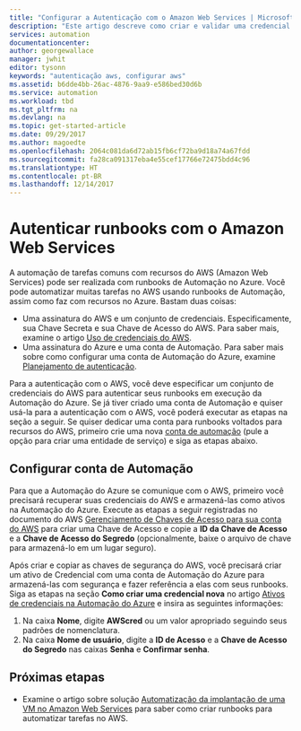 ```yaml
---
title: "Configurar a Autenticação com o Amazon Web Services | Microsoft Docs"
description: "Este artigo descreve como criar e validar uma credencial do AWS para runbooks na Automação do Azure que gerenciam recursos do AWS."
services: automation
documentationcenter: 
author: georgewallace
manager: jwhit
editor: tysonn
keywords: "autenticação aws, configurar aws"
ms.assetid: b6dde4bb-26ac-4876-9aa9-e586bed30d6b
ms.service: automation
ms.workload: tbd
ms.tgt_pltfrm: na
ms.devlang: na
ms.topic: get-started-article
ms.date: 09/29/2017
ms.author: magoedte
ms.openlocfilehash: 2064c081da6d72ab15fb6cf72ba9d18a74a67fdd
ms.sourcegitcommit: fa28ca091317eba4e55cef17766e72475bdd4c96
ms.translationtype: HT
ms.contentlocale: pt-BR
ms.lasthandoff: 12/14/2017
---
```

# <a name="authenticate-runbooks-with-amazon-web-services"></a>Autenticar runbooks com o Amazon Web Services
A automação de tarefas comuns com recursos do AWS (Amazon Web Services) pode ser realizada com runbooks de Automação no Azure.  Você pode automatizar muitas tarefas no AWS usando runbooks de Automação, assim como faz com recursos no Azure.  Bastam duas coisas:

* Uma assinatura do AWS e um conjunto de credenciais.  Especificamente, sua Chave Secreta e sua Chave de Acesso do AWS.  Para saber mais, examine o artigo [Uso de credenciais do AWS](http://docs.aws.amazon.com/powershell/latest/userguide/specifying-your-aws-credentials.html).
* Uma assinatura do Azure e uma conta de Automação.  Para saber mais sobre como configurar uma conta de Automação do Azure, examine [Planejamento de autenticação](automation-offering-get-started.md#authentication-planning).  

Para a autenticação com o AWS, você deve especificar um conjunto de credenciais do AWS para autenticar seus runbooks em execução da Automação do Azure. Se já tiver criado uma conta de Automação e quiser usá-la para a autenticação com o AWS, você poderá executar as etapas na seção a seguir.  Se quiser dedicar uma conta para runbooks voltados para recursos do AWS, primeiro crie uma nova [conta de automação](automation-offering-get-started.md) (pule a opção para criar uma entidade de serviço) e siga as etapas abaixo.

## <a name="configure-automation-account"></a>Configurar conta de Automação
Para que a Automação do Azure se comunique com o AWS, primeiro você precisará recuperar suas credenciais do AWS e armazená-las como ativos na Automação do Azure.  Execute as etapas a seguir registradas no documento do AWS [Gerenciamento de Chaves de Acesso para sua conta do AWS](http://docs.aws.amazon.com/general/latest/gr/managing-aws-access-keys.html) para criar uma Chave de Acesso e copie a **ID da Chave de Acesso** e a **Chave de Acesso do Segredo** (opcionalmente, baixe o arquivo de chave para armazená-lo em um lugar seguro).

Após criar e copiar as chaves de segurança do AWS, você precisará criar um ativo de Credencial com uma conta de Automação do Azure para armazená-las com segurança e fazer referência a elas com seus runbooks.  Siga as etapas na seção **Como criar uma credencial nova** no artigo [Ativos de credenciais na Automação do Azure](automation-credentials.md#to-create-a-new-credential-asset-with-the-azure-portal) e insira as seguintes informações:

1. Na caixa **Nome**, digite **AWScred** ou um valor apropriado seguindo seus padrões de nomenclatura.  
2. Na caixa **Nome de usuário**, digite a **ID de Acesso** e a **Chave de Acesso do Segredo** nas caixas **Senha** e **Confirmar senha**.   

## <a name="next-steps"></a>Próximas etapas
* Examine o artigo sobre solução [Automatização da implantação de uma VM no Amazon Web Services](automation-scenario-aws-deployment.md) para saber como criar runbooks para automatizar tarefas no AWS.

